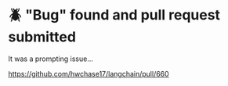 # 🪲 "Bug" found and pull request submitted

It was a prompting issue... 

https://github.com/hwchase17/langchain/pull/660
